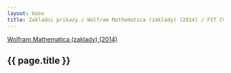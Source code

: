 ```yaml
---
layout: base
title: Zakladni prikazy / Wolfram Mathematica (zaklady) (2014) / FIT CVUT
---
```


[Wolfram Mathematica (zaklady) (2014)](.)

## {{ page.title }}



